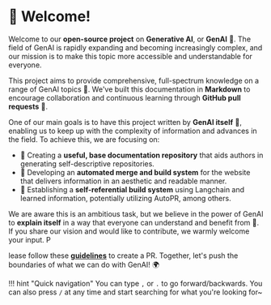 # 🎉 Welcome!

Welcome to our **open-source project** on **Generative AI**, or **GenAI** 🤖. The field of GenAI is rapidly expanding and becoming increasingly complex, and our mission is to make this topic more accessible and understandable for everyone.

This project aims to provide comprehensive, full-spectrum knowledge on a range of GenAI topics 📘. We've built this documentation in **Markdown** to encourage collaboration and continuous learning through **GitHub pull requests** 🤝.

One of our main goals is to have this project written by **GenAI itself** 🚀, enabling us to keep up with the complexity of information and advances in the field. To achieve this, we are focusing on:

- 📝 Creating a **useful, base documentation repository** that aids authors in generating self-descriptive repositories.
- 🔄 Developing an **automated merge and build system** for the website that delivers information in an aesthetic and readable manner.
- 🔁 Establishing a **self-referential build system** using Langchain and learned information, potentially utilizing AutoPR, among others.

We are aware this is an ambitious task, but we believe in the power of GenAI to **explain itself** in a way that everyone can understand and benefit from 💪. If you share our vision and would like to contribute, we warmly welcome your input. P


lease follow these [**guidelines**](this_project/contributing.md) to create a PR. Together, let's push the boundaries of what we can do with GenAI! 🌍

!!! hint "Quick navigation"
    You can type `,` or `.` to go forward/backwards. You can also press `/` at any time and start searching for what you're looking for~

